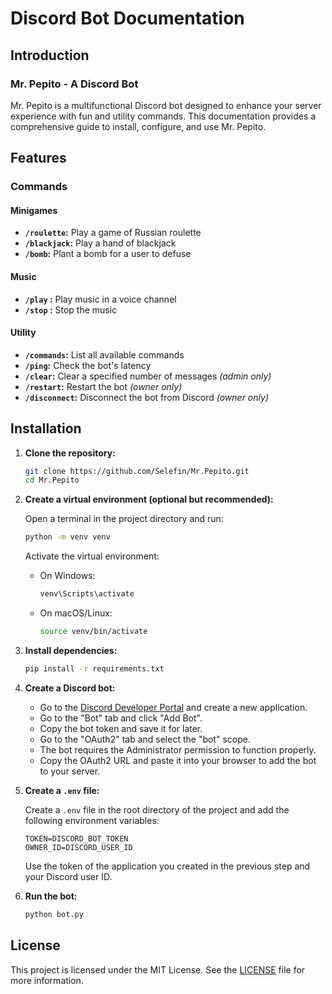 # Discord Bot Documentation

## Introduction

### Mr. Pepito - A Discord Bot

Mr. Pepito is a multifunctional Discord bot designed to enhance your server experience with fun and utility commands. This documentation provides a comprehensive guide to install, configure, and use Mr. Pepito.

## Features

### Commands

#### Minigames

- **`/roulette`:** Play a game of Russian roulette
- **`/blackjack`:** Play a hand of blackjack
- **`/bomb`:** Plant a bomb for a user to defuse

#### Music

- **`/play` :** Play music in a voice channel
- **`/stop` :** Stop the music

#### Utility

- **`/commands`:** List all available commands
- **`/ping`:** Check the bot's latency
- **`/clear`:** Clear a specified number of messages *(admin only)*
- **`/restart`:** Restart the bot *(owner only)*
- **`/disconnect`:** Disconnect the bot from Discord *(owner only)*

## Installation

1. **Clone the repository:**

   ```bash
   git clone https://github.com/Selefin/Mr.Pepito.git
   cd Mr.Pepito
   ```

2. **Create a virtual environment (optional but recommended):**

    Open a terminal in the project directory and run:

    ```bash
    python -m venv venv
    ```

    Activate the virtual environment:
    - On Windows:

        ```bash
        venv\Scripts\activate
        ```

    - On macOS/Linux:

        ```bash
        source venv/bin/activate
        ```

3. **Install dependencies:**

   ```bash
   pip install -r requirements.txt
   ```

4. **Create a Discord bot:**
    - Go to the [Discord Developer Portal](https://discord.com/developers/applications) and create a new application.
    - Go to the "Bot" tab and click "Add Bot".
    - Copy the bot token and save it for later.
    - Go to the "OAuth2" tab and select the "bot" scope.
    - The bot requires the Administrator permission to function properly.
    - Copy the OAuth2 URL and paste it into your browser to add the bot to your server.

5. **Create a `.env` file:**

    Create a `.env` file in the root directory of the project and add the following environment variables:

    ```env
    TOKEN=DISCORD_BOT_TOKEN
    OWNER_ID=DISCORD_USER_ID
    ```

    Use the token of the application you created in the previous step and your Discord user ID.

6. **Run the bot:**

    ```bash
    python bot.py
    ```

## License

This project is licensed under the MIT License. See the [LICENSE](LICENSE.md) file for more information.
